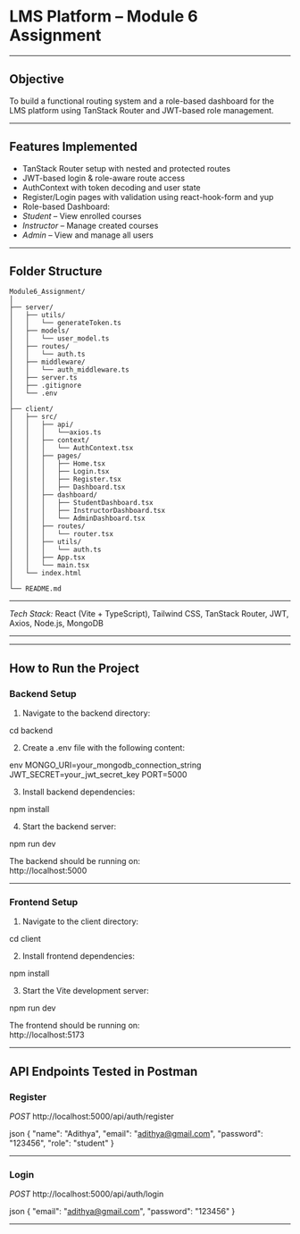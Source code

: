 #  LMS Platform – Module 6 Assignment


---

##  Objective

To build a functional routing system and a role-based dashboard for the LMS platform using TanStack Router and JWT-based role management.

---

##  Features Implemented

-  TanStack Router setup with nested and protected routes  
-  JWT-based login & role-aware route access  
-  AuthContext with token decoding and user state  
-  Register/Login pages with validation using react-hook-form and yup  
-  Role-based Dashboard:  
  -  *Student* – View enrolled courses  
  -  *Instructor* – Manage created courses  
  -  *Admin* – View and manage all users  

---

##  Folder Structure

```
Module6_Assignment/
│
├── server/
│   ├── utils/
│   │   └── generateToken.ts
│   ├── models/
│   │   └── user_model.ts
│   ├── routes/
│   │   └── auth.ts
│   ├── middleware/
│   │   └── auth_middleware.ts
│   ├── server.ts
│   ├── .gitignore
│   └── .env
│
├── client/
│   ├── src/
│   │   ├── api/
│   │   │   └──axios.ts
│   │   ├── context/
│   │   │   └── AuthContext.tsx
│   │   ├── pages/
│   │   │   ├── Home.tsx
│   │   │   ├── Login.tsx
│   │   │   ├── Register.tsx
│   │   │   ├── Dashboard.tsx
│   │   ├── dashboard/
│   │   │   ├── StudentDashboard.tsx
│   │   │   ├── InstructorDashboard.tsx
│   │   │   └── AdminDashboard.tsx
│   │   ├── routes/
│   │   │   └── router.tsx
│   │   ├── utils/
│   │   │   └── auth.ts
│   │   ├── App.tsx
│   │   └── main.tsx
│   └── index.html
│
└── README.md
```
---

*Tech Stack:* React (Vite + TypeScript), Tailwind CSS, TanStack Router, JWT, Axios, Node.js, MongoDB

---




---

##  How to Run the Project

###  Backend Setup

1. Navigate to the backend directory:


cd backend


2. Create a .env file with the following content:

env
MONGO_URI=your_mongodb_connection_string
JWT_SECRET=your_jwt_secret_key
PORT=5000


3. Install backend dependencies:


npm install


4. Start the backend server:


npm run dev


The backend should be running on:  
 http://localhost:5000

---

###  Frontend Setup

1. Navigate to the client directory:


cd client


2. Install frontend dependencies:


npm install


3. Start the Vite development server:


npm run dev


The frontend should be running on:  
 http://localhost:5173

---

##  API Endpoints Tested in Postman

###  Register

*POST* http://localhost:5000/api/auth/register

json
{
  "name": "Adithya",
  "email": "adithya@gmail.com",
  "password": "123456",
  "role": "student"
}


---

###  Login

*POST* http://localhost:5000/api/auth/login

json
{
  "email": "adithya@gmail.com",
  "password": "123456"
}


---
